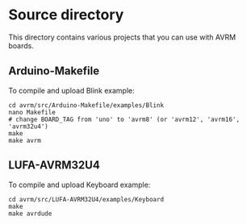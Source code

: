Source directory
================

This directory contains various projects that you can use with AVRM boards.

Arduino-Makefile
----------------

To compile and upload Blink example:

	cd avrm/src/Arduino-Makefile/examples/Blink
	nano Makefile
	# change BOARD_TAG from 'uno' to 'avrm8' (or 'avrm12', 'avrm16', 'avrm32u4')
	make
	make avrm

LUFA-AVRM32U4
-------------

To compile and upload Keyboard example:

	cd avrm/src/LUFA-AVRM32U4/examples/Keyboard
	make
	make avrdude
